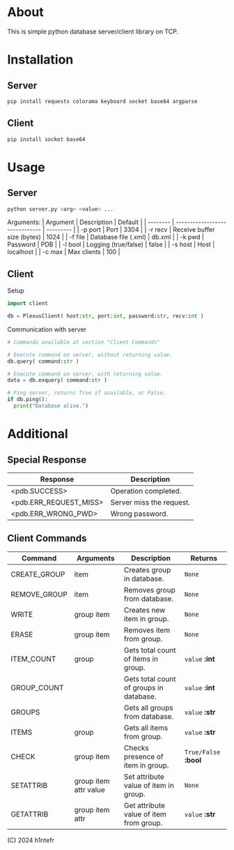 # About

This is simple python database server/client library on TCP.

# Installation

## Server

```bash
pip install requests colorama keyboard socket base64 argparse
```

## Client

```bash
pip install socket base64
```
# Usage

## Server

```bash
python server.py <arg> <value> ...
```

Arguments:
| Argument | Description                    | Default   |
| -------- | ------------------------------ | --------- |
| -p port  | Port                           | 3304      |
| -r recv  | Receive buffer size (bytes)    | 1024      |
| -f file  | Database file (.xml)           | db.xml    |
| -k pwd   | Password                       | PDB       |
| -l bool  | Logging (true/false)           | false     |
| -s host  | Host                           | localhost |
| -c max   | Max clients                    | 100       |

## Client

Setup

```python
import client

db = PlexusClient( host:str, port:int, password:str, recv:int )
```

Communication with server

```python
# Commands available at section "Client Commands"

# Execute command on server, without returning value. 
db.query( command:str )

# Execute command on server, with returning value.
data = db.exquery( command:str )

# Ping server, returns True if available, or False.
if db.ping():
  print("Database alive.")
```


# Additional

## Special Response

| Response                     | Description                |
| ---------------------------- | -------------------------- |
| <pdb.SUCCESS>                | Operation completed. 		|
| <pdb.ERR_REQUEST_MISS>       | Server miss the request.   |
| <pdb.ERR_WRONG_PWD>          | Wrong password.            |


## Client Commands

| Command         | Arguments              | Description                                | Returns				   |
| --------------- | ---------------------- | ------------------------------------------ | ------------------------ |
| CREATE_GROUP    | item                   | Creates group in database.                 | `None`
| REMOVE_GROUP    | item                   | Removes group from database.               | `None`
| WRITE           | group item             | Creates new item in group.                 | `None`
| ERASE           | group item             | Removes item from group.                   | `None`
| ITEM_COUNT      | group                  | Gets total count of items in group.        | `value` **:int**
| GROUP_COUNT     |                        | Gets total count of groups in database.    | `value` **:int**
| GROUPS		  |                        | Gets all groups from database.             | `value` **:str**
| ITEMS           | group                  | Gets all items from group.                 | `value` **:str**
| CHECK           | group item             | Checks presence of item in group.          | `True/False` **:bool**
| SETATTRIB       | group item attr value  | Set attribute value of item in group.      | `None`
| GETATTRIB       | group item attr        | Get attribute value of item from group.    | `value` **:str**


(C) 2024 h1ntefr
